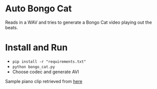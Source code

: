 # Auto Bongo Cat

Reads in a WAV and tries to generate a Bongo Cat video playing out the beats.

# Install and Run
  - `pip install -r "requirements.txt"`
  - `python bongo_cat.py`
  - Choose codec and generate AVI
  
Sample piano clip retrieved from [here](http://www.music.helsinki.fi/tmt/opetus/uusmedia/esim/index-e.html)